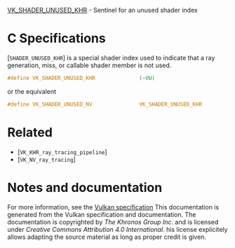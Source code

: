 [VK_SHADER_UNUSED_KHR](https://www.khronos.org/registry/vulkan/specs/1.3-extensions/man/html/VK_SHADER_UNUSED_KHR.html) - Sentinel for an unused shader index

# C Specifications
[`SHADER_UNUSED_KHR`] is a special shader index used to indicate that a
ray generation, miss, or callable shader member is not used.
```c
#define VK_SHADER_UNUSED_KHR              (~0U)
```
or the equivalent
```c
#define VK_SHADER_UNUSED_NV               VK_SHADER_UNUSED_KHR
```

# Related
- [`VK_KHR_ray_tracing_pipeline`]
- [`VK_NV_ray_tracing`]

# Notes and documentation
For more information, see the [Vulkan specification](https://www.khronos.org/registry/vulkan/specs/1.3-extensions/html/vkspec.html)
This documentation is generated from the Vulkan specification and documentation.
The documentation is copyrighted by *The Khronos Group Inc.* and is licensed under *Creative Commons Attribution 4.0 International*.
his license explicitely allows adapting the source material as long as proper credit is given.
        